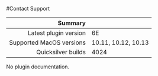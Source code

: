 #Contact Support



 Summary                  | &nbsp; 
-------------------------:|:--------------------
 Latest plugin version    | 6E
 Supported MacOS versions | 10.11, 10.12, 10.13
 Quicksilver builds       | 4024


No plugin documentation.